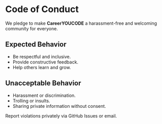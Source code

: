 # Code of Conduct

We pledge to make **CareerYOUCODE** a harassment-free and welcoming community for everyone.

## Expected Behavior

-   Be respectful and inclusive.
-   Provide constructive feedback.
-   Help others learn and grow.

## Unacceptable Behavior

-   Harassment or discrimination.
-   Trolling or insults.
-   Sharing private information without consent.

Report violations privately via GitHub Issues or email.
